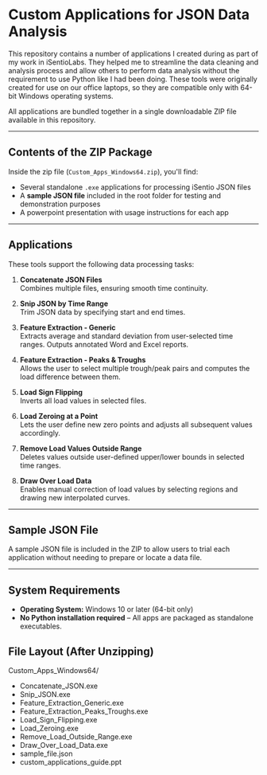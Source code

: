 # Custom Applications for JSON Data Analysis

This repository contains a number of applications I created during as part of my work in iSentioLabs. They helped me to streamline the data cleaning and analysis process and allow others to perform data analysis without the requirement to use Python like I had been doing. These tools were originally created for use on our office laptops, so they are compatible only with 64-bit Windows operating systems.

All applications are bundled together in a single downloadable ZIP file available in this repository. 

---

## Contents of the ZIP Package

Inside the zip file (`Custom_Apps_Windows64.zip`), you'll find:

- Several standalone `.exe` applications for processing iSentio JSON files
- A **sample JSON file** included in the root folder for testing and demonstration purposes
- A powerpoint presentation with usage instructions for each app

---

## Applications

These tools support the following data processing tasks:

1. **Concatenate JSON Files**  
   Combines multiple files, ensuring smooth time continuity.

2. **Snip JSON by Time Range**  
   Trim JSON data by specifying start and end times. 

3. **Feature Extraction - Generic**  
   Extracts average and standard deviation from user-selected time ranges. Outputs annotated Word and Excel reports.

4. **Feature Extraction - Peaks & Troughs**  
   Allows the user to select multiple trough/peak pairs and computes the load difference between them.

5. **Load Sign Flipping**  
   Inverts all load values in selected files.

6. **Load Zeroing at a Point**  
   Lets the user define new zero points and adjusts all subsequent values accordingly.

7. **Remove Load Values Outside Range**  
   Deletes values outside user-defined upper/lower bounds in selected time ranges.

8. **Draw Over Load Data**  
   Enables manual correction of load values by selecting regions and drawing new interpolated curves.

---

## Sample JSON File

A sample JSON file is included in the ZIP to allow users to trial each application without needing to prepare or locate a data file.

---

## System Requirements

- **Operating System:** Windows 10 or later (64-bit only)  
- **No Python installation required** – All apps are packaged as standalone executables.


## File Layout (After Unzipping)
Custom_Apps_Windows64/
- Concatenate_JSON.exe
- Snip_JSON.exe
- Feature_Extraction_Generic.exe
- Feature_Extraction_Peaks_Troughs.exe
- Load_Sign_Flipping.exe
- Load_Zeroing.exe
- Remove_Load_Outside_Range.exe
- Draw_Over_Load_Data.exe
- sample_file.json
- custom_applications_guide.ppt

